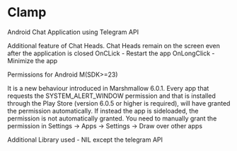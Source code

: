 # Clamp
Android Chat Application using Telegram API

Additional feature of Chat Heads. 
Chat Heads remain on the screen even after the application is closed 
OnCLick - Restart the app 
OnLongClick - Minimize the app

Permissions for Android M(SDK>=23)

It is a new behaviour introduced in Marshmallow 6.0.1. 
Every app that requests the SYSTEM_ALERT_WINDOW permission and that is installed through the 
Play Store (version 6.0.5 or higher is required), will have granted the permission automatically. 
If instead the app is sideloaded, the permission is not automatically granted. 
You need to manually grant the permission in Settings -> Apps -> Settings -> Draw over other apps

Additional Library used - NIL except the telegram API
